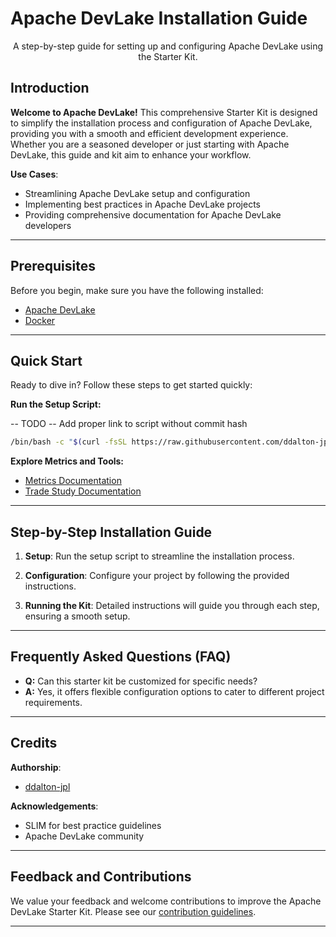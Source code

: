 # Apache DevLake Installation Guide

<p align="center">A step-by-step guide for setting up and configuring Apache DevLake using the Starter Kit.</p>

## Introduction

**Welcome to Apache DevLake!** This comprehensive Starter Kit is designed to simplify the installation process and configuration of Apache DevLake, providing you with a smooth and efficient development experience. Whether you are a seasoned developer or just starting with Apache DevLake, this guide and kit aim to enhance your workflow.

**Use Cases**:

- Streamlining Apache DevLake setup and configuration
- Implementing best practices in Apache DevLake projects
- Providing comprehensive documentation for Apache DevLake developers

---

## Prerequisites

Before you begin, make sure you have the following installed:

- [Apache DevLake](https://github.com/apache/incubator-devlake)
- [Docker](https://docs.docker.com/engine/install/)

---

## Quick Start

Ready to dive in? Follow these steps to get started quickly:

**Run the Setup Script:**

-- TODO -- Add proper link to script without commit hash

```bash
/bin/bash -c "$(curl -fsSL https://raw.githubusercontent.com/ddalton-jpl/slim/issue-117/docs/guides/software-lifecycle/metrics/metrics-starter-kit/install_devlake.sh"
```

**Explore Metrics and Tools:**

- [Metrics Documentation](docs/guides/software-lifecycle/metrics/software-delivery-metrics/general-metrics.md)
- [Trade Study Documentation](docs/guides/software-lifecycle/metrics/software-delivery-metrics/metrics-tool-trade-study.md)

---

## Step-by-Step Installation Guide

1. **Setup**: Run the setup script to streamline the installation process.

2. **Configuration**: Configure your project by following the provided instructions.

3. **Running the Kit**: Detailed instructions will guide you through each step, ensuring a smooth setup.

---

## Frequently Asked Questions (FAQ)

- **Q:** Can this starter kit be customized for specific needs?
- **A:** Yes, it offers flexible configuration options to cater to different project requirements.

---

## Credits

**Authorship**:

- [ddalton-jpl](https://github.com/ddalton-jpl)

**Acknowledgements**:

- SLIM for best practice guidelines
- Apache DevLake community

---

## Feedback and Contributions

We value your feedback and welcome contributions to improve the Apache DevLake Starter Kit. Please see our [contribution guidelines](https://link-to-contribution-guidelines).

---
